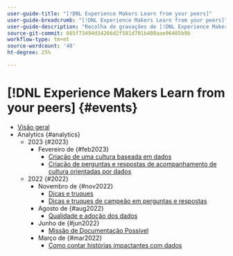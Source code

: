 ```yaml
---
user-guide-title: "[!DNL Experience Makers Learn from your peers]"
user-guide-breadcrumb: "[!DNL Experience Makers Learn from your peers]"
user-guide-description: "Recolha de gravações de [!DNL Experience Makers Learn from your peers]"
source-git-commit: 665f73494d34266d2f581d701b400aae96405b9b
workflow-type: tm+mt
source-wordcount: '48'
ht-degree: 25%

---
```



# [!DNL Experience Makers Learn from your peers] {#events}

+ [Visão geral](./overview.md)
+ Analytics {#analytics}
   + 2023 {#2023}
      + Fevereiro de {#feb2023}
         + [Criação de uma cultura baseada em dados](analytics/feb2023/data-driven-culture.md)
         + [Criação de perguntas e respostas de acompanhamento de cultura orientadas por dados](analytics/feb2023/data-driven-culture-q-and-a.md)
   + 2022 {#2022}
      + Novembro de {#nov2022}
         + [Dicas e truques](analytics/nov2022/tips-and-tricks.md)
         + [Dicas e truques de campeão em perguntas e respostas](analytics/nov2022/tips-and-tricks-q-and-a.md)
      + Agosto de {#aug2022}
         + [Qualidade e adoção dos dados](analytics/aug2022/data-quality.md)
      + Junho de {#jun2022}
         + [Missão de Documentação Possível](analytics/june2022/mission-possible.md)
      + Março de {#mar2022}
         + [Como contar histórias impactantes com dados](analytics/mar2022/stories-with-data.md)
